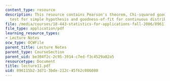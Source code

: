 ```yaml
---
content_type: resource
description: This resource contains Pearson's theorem, Chi-squared goodness-of-fit
  test for simple hypothesis and goodness-of-fit for continuous distribution.
file: /media/courses/18-443-statistics-for-applications-fall-2006/896115b23d713bde212c45f62c086080_lecture11.pdf
file_type: application/pdf
learning_resource_types:
- Lecture Notes
ocw_type: OCWFile
parent_title: Lecture Notes
parent_type: CourseSection
parent_uid: be304f2c-2c95-3914-c7ed-f3c4529a02a5
resourcetype: Document
title: lecture11.pdf
uid: 896115b2-3d71-3bde-212c-45f62c086080
---
```

